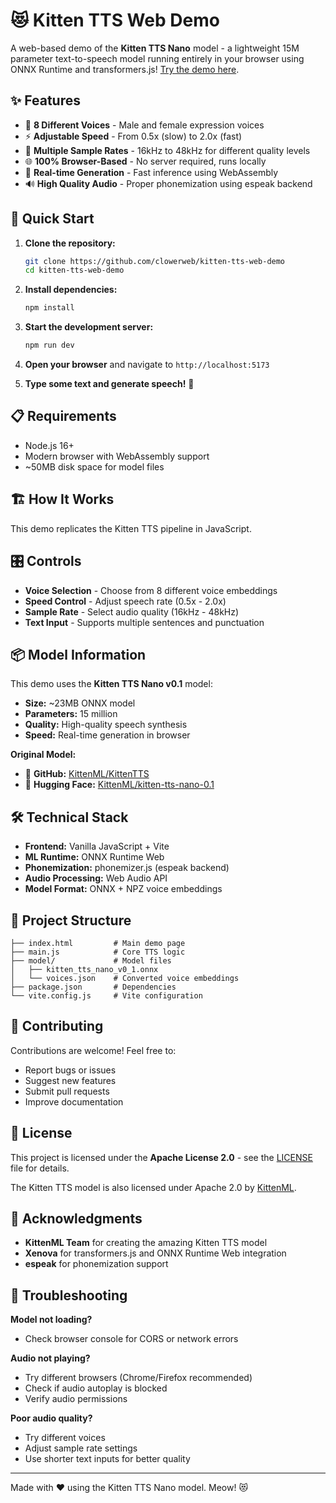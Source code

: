 # 😻 Kitten TTS Web Demo

A web-based demo of the **Kitten TTS Nano** model - a lightweight 15M parameter text-to-speech model running entirely in your browser using ONNX Runtime and transformers.js! [Try the demo here](https://clowerweb.github.io/kitten-tts-web-demo/).

## ✨ Features

- 🎤 **8 Different Voices** - Male and female expression voices
- ⚡ **Adjustable Speed** - From 0.5x (slow) to 2.0x (fast)  
- 🎵 **Multiple Sample Rates** - 16kHz to 48kHz for different quality levels
- 🌐 **100% Browser-Based** - No server required, runs locally
- 📱 **Real-time Generation** - Fast inference using WebAssembly
- 🔊 **High Quality Audio** - Proper phonemization using espeak backend

## 🚀 Quick Start

1. **Clone the repository:**
   ```bash
   git clone https://github.com/clowerweb/kitten-tts-web-demo
   cd kitten-tts-web-demo
   ```

2. **Install dependencies:**
   ```bash
   npm install
   ```

3. **Start the development server:**
   ```bash
   npm run dev
   ```

4. **Open your browser** and navigate to `http://localhost:5173`

5. **Type some text and generate speech!** 🎉

## 📋 Requirements

- Node.js 16+
- Modern browser with WebAssembly support
- ~50MB disk space for model files

## 🏗️ How It Works

This demo replicates the Kitten TTS pipeline in JavaScript.

## 🎛️ Controls

- **Voice Selection** - Choose from 8 different voice embeddings
- **Speed Control** - Adjust speech rate (0.5x - 2.0x)
- **Sample Rate** - Select audio quality (16kHz - 48kHz)
- **Text Input** - Supports multiple sentences and punctuation

## 📦 Model Information

This demo uses the **Kitten TTS Nano v0.1** model:
- **Size:** ~23MB ONNX model
- **Parameters:** 15 million
- **Quality:** High-quality speech synthesis
- **Speed:** Real-time generation in browser

**Original Model:**
- 📁 **GitHub:** [KittenML/KittenTTS](https://github.com/KittenML/KittenTTS)
- 🤗 **Hugging Face:** [KittenML/kitten-tts-nano-0.1](https://huggingface.co/KittenML/kitten-tts-nano-0.1)

## 🛠️ Technical Stack

- **Frontend:** Vanilla JavaScript + Vite
- **ML Runtime:** ONNX Runtime Web
- **Phonemization:** phonemizer.js (espeak backend)
- **Audio Processing:** Web Audio API
- **Model Format:** ONNX + NPZ voice embeddings

## 📁 Project Structure

```
├── index.html         # Main demo page
├── main.js            # Core TTS logic
├── model/             # Model files
│   ├── kitten_tts_nano_v0_1.onnx
│   └── voices.json    # Converted voice embeddings
├── package.json       # Dependencies
└── vite.config.js     # Vite configuration
```

## 🤝 Contributing

Contributions are welcome! Feel free to:
- Report bugs or issues
- Suggest new features  
- Submit pull requests
- Improve documentation

## 📄 License

This project is licensed under the **Apache License 2.0** - see the [LICENSE](LICENSE) file for details.

The Kitten TTS model is also licensed under Apache 2.0 by [KittenML](https://github.com/KittenML).

## 🙏 Acknowledgments

- **KittenML Team** for creating the amazing Kitten TTS model
- **Xenova** for transformers.js and ONNX Runtime Web integration
- **espeak** for phonemization support

## 🐛 Troubleshooting

**Model not loading?**
- Check browser console for CORS or network errors

**Audio not playing?**
- Try different browsers (Chrome/Firefox recommended)
- Check if audio autoplay is blocked
- Verify audio permissions

**Poor audio quality?**
- Try different voices
- Adjust sample rate settings
- Use shorter text inputs for better quality

---

Made with ❤️ using the Kitten TTS Nano model. Meow! 😻
